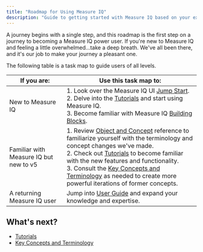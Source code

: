 ```yaml
---
title: "Roadmap for Using Measure IQ"
description: "Guide to getting started with Measure IQ based on your experience level"
---
```


A journey begins with a single step, and this roadmap is the first step on a journey to becoming a Measure IQ power user. If you're new to Measure IQ and feeling a little overwhelmed...take a deep breath. We've all been there, and it's our job to make your journey a pleasant one.

The following table is a task map to guide users of all levels.

| If you are:                            | Use this task map to:                                                                                                                                                                                                                                                                                                                                                                                                                                              |
| -------------------------------------- | ------------------------------------------------------------------------------------------------------------------------------------------------------------------------------------------------------------------------------------------------------------------------------------------------------------------------------------------------------------------------------------------------------------------------------------------------------------------ |
| New to Measure IQ                      | 1. Look over the Measure IQ UI [Jump Start](/measure_iq/measure-user-guides/learn-about-measure-iq-concepts/wip-jump-start).<br>2. Delve into the [Tutorials](/measure_iq/measure-tutorials) and start using Measure IQ.<br>3. Become familiar with Measure IQ [Building Blocks](/measure_iq/measure-user-guides/learn-about-measure-iq-concepts/building-blocks).                                                                                                 |
| Familiar with Measure IQ but new to v5 | 1. Review [Object and Concept](/measure_iq/measure-tutorials/manage-objects-and-queries) reference to familiarize yourself with the terminology and concept changes we've made.<br>2. Check out [Tutorials](/measure_iq/measure-tutorials) to become familiar with the new features and functionality.<br>3. Consult the [Key Concepts and Terminology](/measure_iq/key-concepts-and-terminology) as needed to create more powerful iterations of former concepts. |
| A returning Measure IQ user            | Jump into [User Guide](/measure_iq/measure-user-guides) and expand your knowledge and expertise.                                                                                                                                                                                                                                                                                                                                                                   |

## What's next?

- [Tutorials](/measure_iq/measure-tutorials)
- [Key Concepts and Terminology](/measure_iq/key-concepts-and-terminology)
